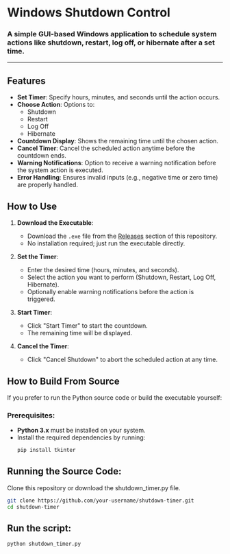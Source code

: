 # Windows Shutdown Control

### A simple GUI-based Windows application to schedule system actions like shutdown, restart, log off, or hibernate after a set time.

---

## Features

- **Set Timer**: Specify hours, minutes, and seconds until the action occurs.
- **Choose Action**: Options to:
  - Shutdown
  - Restart
  - Log Off
  - Hibernate
- **Countdown Display**: Shows the remaining time until the chosen action.
- **Cancel Timer**: Cancel the scheduled action anytime before the countdown ends.
- **Warning Notifications**: Option to receive a warning notification before the system action is executed.
- **Error Handling**: Ensures invalid inputs (e.g., negative time or zero time) are properly handled.

## How to Use

1. **Download the Executable**:
   - Download the `.exe` file from the [Releases](#) section of this repository.
   - No installation required; just run the executable directly.

2. **Set the Timer**:
   - Enter the desired time (hours, minutes, and seconds).
   - Select the action you want to perform (Shutdown, Restart, Log Off, Hibernate).
   - Optionally enable warning notifications before the action is triggered.

3. **Start Timer**:
   - Click "Start Timer" to start the countdown.
   - The remaining time will be displayed.

4. **Cancel the Timer**:
   - Click "Cancel Shutdown" to abort the scheduled action at any time.

## How to Build From Source

If you prefer to run the Python source code or build the executable yourself:

### Prerequisites:

- **Python 3.x** must be installed on your system.
- Install the required dependencies by running:
  ```bash
  pip install tkinter

## Running the Source Code:
Clone this repository or download the shutdown_timer.py file.

```bash
git clone https://github.com/your-username/shutdown-timer.git
cd shutdown-timer
```

## Run the script:

```bash
python shutdown_timer.py
```


